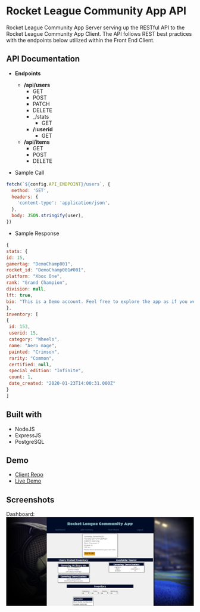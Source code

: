# Rocket League Community App API
Rocket League Community App Server serving up the RESTful API to the Rocket League Community App Client. The API follows REST best practices with the endpoints below utilized within the Front End Client. 

## API Documentation

* **Endpoints**
  * **/api/users**
    * GET
    * POST
    * PATCH
    * DELETE
    * _/stats
      * GET
    * **/:userid**
      * GET
  * **/api/items**
    * GET
    * POST
    * DELETE
    
    
* Sample Call
 ```javascript
 fetch(`${config.API_ENDPOINT}/users`, {
   method: 'GET',
   headers: {
     'content-type': 'application/json',
   },
   body: JSON.stringify(user),
 })
 ```
 * Sample Response
 ```javascript
{
stats: {
 id: 15,
 gamertag: "DemoChamp001",
 rocket_id: "DemoChamp001#001",
 platform: "Xbox One",
 rank: "Grand Champion",
 division: null,
 lft: true,
 bio: "This is a Demo account. Feel free to explore the app as if you were an active user. "
},
inventory: [
 {
  id: 153,
  userid: 15,
  category: "Wheels",
  name: "Aero mage",
  painted: "Crimson",
  rarity: "Common",
  certified: null,
  special_edition: "Infinite",
  count: 1,
  date_created: "2020-01-23T14:00:31.000Z"
 }
]
 ```
 
## Built with
* NodeJS
* ExpressJS
* PostgreSQL

## Demo

- [Client Repo](https://github.com/djbradleyii/rl-community-app)
- [Live Demo](https://rocket-league-community-app.now.sh/)


## Screenshots

Dashboard:
![Dashboard](https://github.com/djbradleyii/rl-community-app/blob/master/src/imgs/screenshots/dashboard.png?raw=true)
